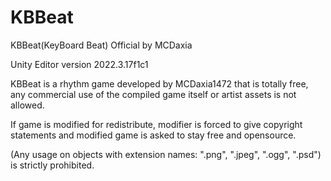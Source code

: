 # KBBeat
KBBeat(KeyBoard Beat) Official by MCDaxia

Unity Editor version 2022.3.17f1c1

KBBeat is a rhythm game developed by MCDaxia1472 that is totally free,
any commercial use of the compiled game itself or artist assets is not allowed.

If game is modified for redistribute, modifier is forced to give copyright statements and
modified game is asked to stay free and opensource.

(Any usage on objects with extension names: ".png", ".jpeg", ".ogg", ".psd") is strictly prohibited.
